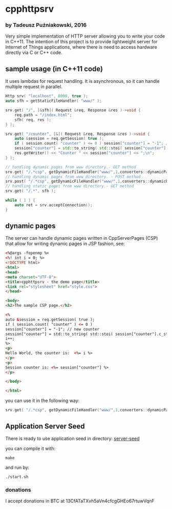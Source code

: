 # cpphttpsrv

### by Tadeusz Puźniakowski, 2016

Very simple implementation of HTTP server allowing you to write your code in C++11.
The intention of this project is to provide lightweight server for 
Internet of Things applications, where there is need to access hardware
directly via C or C++ code.

## sample usage (in C++11 code)

It uses lambdas for request handling. It is asynchronous, so it can handle
multiple request in  parallel. 

```c++
Http srv( "localhost", 8090, true );
auto sfh = getStaticFileHandler( "www/" );

srv.get( "/", [&sfh]( Request &req, Response &res )->void {
	req.path = "/index.html";
	sfh( req, res );
} );

srv.get( "/counter", [&]( Request &req, Response &res )->void {
	auto &session = req.getSession( true );
	if ( session.count( "counter" ) <= 0 ) session["counter"] = "-1"; // new counter
	session["counter"] = std::to_string( std::stoi( session["counter"].c_str() )+1 );
	res.getWriter() << "Counter " << session["counter"] << ";\n";
} );

// handling dynamic pages from www directory.- GET method
srv.get( "/.*csp", getDynamicFileHandler("www/",1,converters::dynamicPartConverterCsp) );
// handling dynamic pages from www directory. - POST method
srv.post( "/.*csp", getDynamicFileHandler("www/",1,converters::dynamicPartConverterCsp) );
// handling static pages from www directory.- GET method
srv.get( "/.*", sfh );

while ( 1 ) {
	auto ret = srv.acceptConnection();
}
```

## dynamic pages

The server can handle dynamic pages written in CppServerPages (CSP) that allow for writing dynamic pages in JSP fashion, see:

```html
<%@args -fopenmp %>
<%! int i = 0; %>
<!DOCTYPE html>
<html>
<head>
<meta charset="UTF-8">
<title>cpphttpsrv - the demo page</title>
<link rel="stylesheet" href="style.css">
</head>

<body>
<h2>The sample CSP page.</h2>

<% 
auto &session = req.getSession( true );
if ( session.count( "counter" ) <= 0 ) 
session["counter"] = "-1"; // new counter
session["counter"] = std::to_string( std::stoi( session["counter"].c_str() )+1 );
i++; 
%>
<p>
Hello World, the counter is:  <%= i %>
</p>
<p>
Session counter is: <%= session["counter"] %>
</p>

</body>

</html> 
```
you can use it in the following way:
```c++
srv.get( "/.*csp", getDynamicFileHandler("www/",1,converters::dynamicPartConverterCsp) );
```


## Application Server Seed

There is ready to use application seed in directory:  [server-seed](https://bitbucket.org/t4deusz/cpphttpsrv/src/tip/server-seed/)

you can compile it with:

```
make
```

and run by:

```
./start.sh
```



### donations

I accept donations in BTC at 13CfATaTXvh5aVn4cfcgGHEo67rtuwVqnF